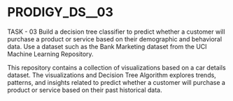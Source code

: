 # PRODIGY_DS__03

TASK - 03 Build a decision tree classifier to predict whether a customer will purchase a product or service based on their demographic and behavioral data. Use a dataset such as the Bank Marketing dataset from the UCI Machine Learning Repository.

This repository contains a collection of visualizations based on a car details dataset. The visualizations and Decision Tree Algorithm explores trends, patterns, and insights related to predict whether a customer will purchase a product or service based on their past historical data.
